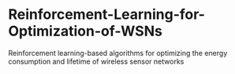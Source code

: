 # Reinforcement-Learning-for-Optimization-of-WSNs
Reinforcement learning-based algorithms for optimizing the energy consumption and lifetime of wireless sensor networks
